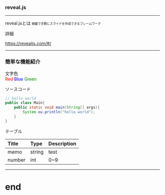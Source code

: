 ### reveal.js

---

<div style="text-align: left;">
reveal.jsとは  
<span style="font-size: 70%">
綺麗で手軽にスライドを作成できるフレームワーク
</span>
</div>

>>>

<div style="text-align: left;">
詳細  

<https://revealjs.com/#/>  

</div>

---

### 簡単な機能紹介

>>>

<div style="text-align: left;">
文字色
</div>
<span style="color: red; ">Red</span>  
<span style="color: blue; ">Blue</span>  
<span style="color: green; ">Green</span>  

>>>
<div style="text-align: left;">
ソースコード
</div>

```java
// hello world
public class Main{
    public static void main(String[] args){
        System.ou.println("hello world");
    }
}
```

>>>
<div style="text-align: left;">
テーブル
</div>

|Title|Type|Description|
|:---|:---|:---|
|memo|string|test|
|number|int|0~9|

---

# end
